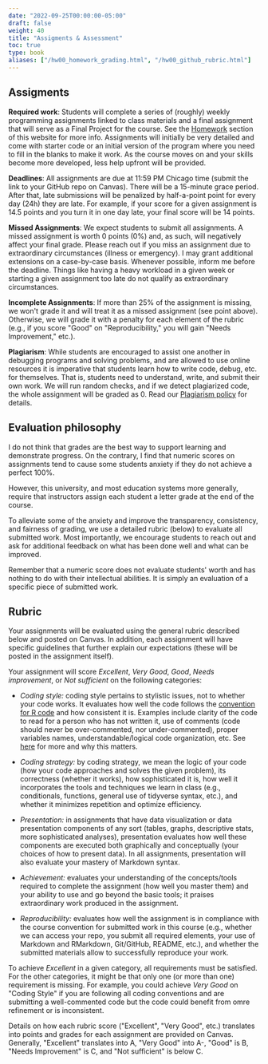```yaml
---
date: "2022-09-25T00:00:00-05:00"
draft: false
weight: 40
title: "Assigments & Assessment"
toc: true
type: book
aliases: ["/hw00_homework_grading.html", "/hw00_github_rubric.html"]
---
```


## Assigments

**Required work**: Students will complete a series of (roughly) weekly programming assignments linked to class materials and a final assignment that will serve as a Final Project for the course. See the [Homework](https://computing-soc-sci.netlify.app/homework/) section of this website for more info. Assignments will initially be very detailed and come with starter code or an initial version of the program where you need to fill in the blanks to make it work. As the course moves on and your skills become more developed, less help upfront will be provided. 

**Deadlines**: All assignments are due at 11:59 PM Chicago time (submit the link to your GitHub repo on Canvas). There will be a 15-minute grace period. After that, late submissions will be penalized by half-a-point point for every day (24h) they are late. For example, if your score for a given assignment is 14.5 points and you turn it in one day late, your final score will be 14 points. 

**Missed Assignments**: We expect students to submit all assignments. A missed assignment is worth 0 points (0%) and, as such, will negatively affect your final grade. Please reach out if you miss an assignment due to extraordinary circumstances (illness or emergency). I may grant additional extensions on a case-by-case basis. Whenever possible, inform me before the deadline. Things like having a heavy workload in a given week or starting a given assignment too late do not qualify as extraordinary circumstances. 

**Incomplete Assignments**: If more than 25% of the assignment is missing, we won't grade it and will treat it as a missed assignment (see point above). Otherwise, we will grade it with a penalty for each element of the rubric (e.g., if you score "Good" on "Reproducibility," you will gain "Needs Improvement," etc.). 

**Plagiarism**: While students are encouraged to assist one another in debugging programs and solving problems, and are allowed to use online resources it is imperative that students learn how to write code, debug, etc. for themselves. That is, students need to understand, write, and submit their own work. We will run random checks, and if we detect plagiarized code, the whole assignment will be graded as 0. Read our [Plagiarism policy](https://computing-soc-sci.netlify.app/faq/course-obj-expectations/#plagiarism-and-academic-integrity) for details.

<!--
* You can re-do one assignment of your choice and we will re-grade it. The re-do can be submitted at any time before the last day of class and must include a narrative that explains why you are re-doing the assignment and what you have improved (e.g., "I did not understand functions that well, especially this and that. Now...")
-->

## Evaluation philosophy

I do not think that grades are the best way to support learning and demonstrate progress. On the contrary, I find that numeric scores on assignments tend to cause some students anxiety if they do not achieve a perfect 100%. 

However, this university, and most education systems more generally, require that instructors assign each student a letter grade at the end of the course.

To alleviate some of the anxiety and improve the transparency,  consistency, and fairness of grading, we use a detailed rubric (below) to evaluate all submitted work. Most importantly, we encourage students to reach out and ask for additional feedback on what has been done well and what can be improved. 

Remember that a numeric score does not evaluate students' worth and has nothing to do with their intellectual abilities. It is simply an evaluation of a specific piece of submitted work. 


<!--
As such, I do not assign numeric scores in this class. All homework assignments are evaluated using the grading rubric below. Final grades are calculated as the cumulative performance across all homework assignments. 

I find that numeric scores on assignments tend to cause students grading anxiety if they do not achieve a perfect 100%. Nor does the numeric score convey specific feedback on what the student has done well on an assignment and on areas for improvement.

As such, I do not assign numeric scores in this class. All homework assignments are evaluated using the grading rubric below. Final grades are calculated as the cumulative performance across all homework assignments. 

Failure to complete the two weekly [peer evaluation assignments](/faq/peer-evaluations/) causes a minor deduction in the final grade.
-->

## Rubric 

Your assignments will be evaluated using the general rubric described below and posted on Canvas. In addition, each assignment will have specific guidelines that further explain our expectations (these will be posted in the assignment itself). 

Your assignment will score *Excellent*, *Very Good*, *Good*, *Needs improvement*, or *Not sufficient* on the following categories:

* *Coding style:* coding style pertains to stylistic issues, not to whether your code works. It evaluates how well the code follows the [convention for R code](http://adv-r.had.co.nz/Style.html) and how consistent it is. Examples include clarity of the code to read for a person who has not written it, use of comments (code should never be over-commented, nor under-commented), proper variables names, understandable/logical code organization, etc. See [here](https://www.smashingmagazine.com/2012/10/why-coding-style-matters/) for more and why this matters.

* *Coding strategy:* by coding strategy, we mean the logic of your code (how your code approaches and solves the given problem), its correctness (whether it works), how sophisticated it is, how well it incorporates the tools and techniques we learn in class (e.g., conditionals, functions, general use of tidyverse syntax, etc.), and whether it minimizes repetition and optimize efficiency.

* *Presentation:* in assignments that have data visualization or data presentation components of any sort (tables, graphs, descriptive stats, more sophisticated analyses), presentation evaluates how well these components are executed both graphically and conceptually (your choices of how to present data). In all assignments, presentation will also evaluate your mastery of Markdown syntax. 

* *Achievement:* evaluates your understanding of the concepts/tools required to complete the assignment (how well you master them) and your ability to use and go beyond the basic tools; it praises extraordinary work produced in the assignment.

* *Reproducibility:* evaluates how well the assignment is in compliance with the course convention for submitted work in this course (e.g., whether we can access your repo, you submit all required elements, your use of Markdown and RMarkdown, Git/GitHub, README, etc.), and whether the submitted materials allow to successfully reproduce your work. 

To achieve *Excellent* in a given category, all requirements must be satisfied. For the other categories, it might be that only one (or more than one) requirement is missing. For example, you could achieve *Very Good* on "Coding Style" if you are following all coding conventions and are submitting a well-commented code but the code could benefit from omre refinement or is inconsistent.

Details on how each rubric score ("Excellent", "Very Good", etc.) translates into points and grades for each assignment are provided on Canvas. Generally, "Excellent" translates into A, "Very Good" into A-, "Good" is B, "Needs Improvement" is C, and "Not sufficient" is below C.

<!--
Topic| Excellent: <br> ✓+ coded as +  | Good: <br> ✓ coded as 0  |Needs improvement: <br> ✓- coded as - |
|-----------| ---------------------- |--------------------------| ---------------------------------------|
|Coding style| Code is clear and well organized. Coding conventions are followed consistently (spaces, variable names, etc.). Code is well-commented and easy to read. |  Code is generally clear but could be more refined and/or is inconsistent. Coding conventions are partly followed. Code is readable but lacks some comments or is overly commented. | Code lacks refinement and/or is inconsistent. Coding conventions minimally or not followed. Code has no comments and little attention is paid to making the code human readable. |
|Coding strategy| Logic behind the code is clear. Complicated problem broken down into sub-problems that are individually much simpler. Code is efficient, correct, and minimizes repetitions. Code uses appropriate concepts learned in class (e.g. use proper data structure, etc.). All code runs correctly and checks for common errors. | Logic is overall clear. Code is mostly correct, but could be edited down to leaner code. Some "hacking" instead of using proper tools (e.g., suitable data structure) and/or efficiency and repetitions could be improved. | Logic is difficult to follow. Code tackles complicated problem in one big chunk. Some parts of the code might be repetitive, for example it could easily be functionalized. Code does not check for errors and/or code does not run.|
|Presentation| Graph(s)/table(s) carefully tuned for desired purpose. One graph/table illustrates one point. Careful styling highlights important features. Full command of Markdown syntax and its components. | Graph(s)/table(s) well chosen, but with a few minor problems (e.g., inappropriate aspect ratios, poor labels, formatting deficiencies, etc.). Appropriate use of Markdown syntax and its components, with some minor deficiencies. | Graph(s)/table(s) poorly chosen to support questions and illustrate findings. Major display problems with graphs, tables and/or Markdown components.|
|Achievement| Assignment has gone beyond what expected and required (e.g., extraordinary outcome, additional tools not explicitly addressed by this course and/or sophisticated use of tools from course).| Tools and techniques from the course are applied competently and somewhat creatively. Chosen task is good, but fairly conservative in ambition.|Assignment does not display the expected level of mastery of the tools and techniques in this course. Chosen task is too limited in scope.|
|Reproducibility| Full compliance with course conventions for submitted work in this course. Access is as easy as possible, complies with reproducibility conventions, code runs, workflow is correct. | Code partially complies with reproducibility conventions and/or code does not run. | Not an earnest effort to reduce friction and comply with conventions and/or code does not run.|

## Template

```
Evaluation
-----------------------------------------------------------------------------
| Topic                       | Excellent | Good         | Needs Improvement |
|-----------------------------|-----------|--------------|------------|
| **Coding style**            |           |              |            |
| **Coding strategy**         |           |              |            |
| **Presentation**            |           |              |            |
| **Achievement**             |           |              |            |
| **Reproducibility**         |           |              |            |

Examples of further remarks:
* Elaborate on above, especially for "Needs improvement"
* Specific praise
* Specific constructive criticism

```

## How do the rubric scores convert to a letter grade?

* You can think at "Good" as being equivalent to a B+. So if you hypothetically earn "Good" on every assignment for every rubric element, at the end of the quarter you would earn a B+. 
* If you earn a combination of "Good" and "Excellent," you are looking at the difference between a B+ and an A-, or an A- and an A (e.g., if the majority of your evaluations are "Excellent" you are closer to an A, if they the majority are "Good" you are closer to a B+).
* If you earn a combination of "Good" and "Needs Improvement" scores, then you might be somewhere between a B+ and a B, or lower.
* The same logic applies if you earn a combination of all three scores: your final grade will depend on how many scores for each category

Historically, the majority of students in the class earn a B+ or higher.

The final grade is calculated as the cumulative performance (sum of all "Excellent", "Good", "Needs Improvement" across all homework assignments), assuming you are submitting all assignments: missed assignments or incomplete work will negatively affect your grade (see above for more info)

## Acknowledgments


* This page is derived in part from ["UBC STAT 545A and 547M"](http://stat545.com), licensed under the [CC BY-NC 3.0 Creative Commons License](https://creativecommons.org/licenses/by-nc/3.0/).

* This page has been developed starting from Benjamin Soltoff’s “Computing for the Social Sciences” course materials, licensed under the CC BY-NC 4.0 Creative Commons License.
-->


<!--
You will complete a series of programming assignments throughout the quarter linked to class materials. Assignments will initially come with starter code, or an initial version of the program where you need to fill in the blanks to make it work. As the quarter moves on and your skills become more developed, less help upfront will be provided. Each assignment will be evaluated by myself or a TA.

Each assignment will be evaluated by myself or a TA, as well as by *two peers*. Peer review is a crucial element to this course, in that by [eating each other's dog food](https://en.wikipedia.org/wiki/Eating_your_own_dog_food) you will learn to read, debug, and reproduce code and analysis. And while I and the TAs are competent users in R, your classmates are not - so make sure your code is [well-documented](#documentation) so that others with basic knowledge of programming and R can follow along and reuse your code. Be sure to read the instructions for [peer review](/faq/peer-evaluations/) so you know how to provide useful feedback.

<!--
As part of this course you will be reviewing, commenting on, and marking other students' assignments. This is a mandatory part of the course: failure to complete peer reviews will result in a mark down on your final grade.

## Expectations for peer reviewer

* Identify three **specific things** your peer did well
* Identify three **specific things** the student could improve upon (and ideally provide a suggested approach or solution)

## How to do peer review well

* Give thoughtful, constructive and considerate comments
* Be specific and concise
* Use [the rubric](/faq/homework-evaluations/) for ideas about criteria to evaluate and comment on
* Try to learn something new and, if you succeed, point that out
* If you can't find anything to praise or that you found helpful, then at least offer some suggestions in a kind way
* See [here](https://help.github.com/articles/reviewing-proposed-changes-in-a-pull-request/) for useful instructions on how to initiate and submit reviews using GitHub's built-in tools
* To ensure reproducibility, you might find it useful to clone your classmate's repo and attempt to run their script(s). If you cannot execute them, then the code is not reproducible. Also be aware your classmates will hold you to a similar standard.

## How to do peer review bad

* Your review is so generic that it's hard to determine which assignment you're reviewing
* Your review is mean
* You can't find anything to praise/learn and yet you don't offer any suggestions either

Performing good peer review is difficult! In graduate school we are taught to criticize and tear down others' work and find the flaws. We need to be better at this and not just criticize, but highlight good aspects and suggest how to improve the work. This is still a habit I am struggling to break, so start working on it now before you leave grad school.

## Acknowledgments


* This page is derived in part from ["UBC STAT 545A and 547M"](http://stat545.com), licensed under the [CC BY-NC 3.0 Creative Commons License](https://creativecommons.org/licenses/by-nc/3.0/).
-->


